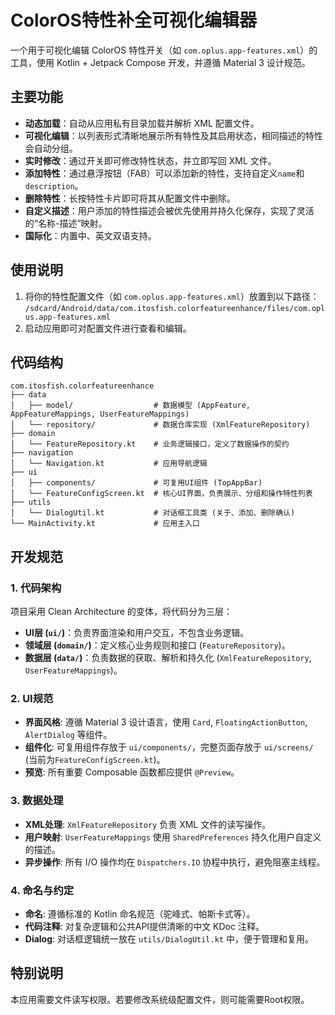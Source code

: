# ColorOS特性补全可视化编辑器

一个用于可视化编辑 ColorOS 特性开关（如 `com.oplus.app-features.xml`）的工具，使用 Kotlin + Jetpack Compose 开发，并遵循 Material 3 设计规范。

## 主要功能

- **动态加载**：自动从应用私有目录加载并解析 XML 配置文件。
- **可视化编辑**：以列表形式清晰地展示所有特性及其启用状态，相同描述的特性会自动分组。
- **实时修改**：通过开关即可修改特性状态，并立即写回 XML 文件。
- **添加特性**：通过悬浮按钮（FAB）可以添加新的特性，支持自定义`name`和`description`。
- **删除特性**：长按特性卡片即可将其从配置文件中删除。
- **自定义描述**：用户添加的特性描述会被优先使用并持久化保存，实现了灵活的“名称-描述”映射。
- **国际化**：内置中、英文双语支持。

## 使用说明

1.  将你的特性配置文件（如 `com.oplus.app-features.xml`）放置到以下路径：
    `/sdcard/Android/data/com.itosfish.colorfeatureenhance/files/com.oplus.app-features.xml`
2.  启动应用即可对配置文件进行查看和编辑。

## 代码结构

```
com.itosfish.colorfeatureenhance
├── data
│   ├── model/                  # 数据模型 (AppFeature, AppFeatureMappings, UserFeatureMappings)
│   └── repository/             # 数据仓库实现 (XmlFeatureRepository)
├── domain
│   └── FeatureRepository.kt    # 业务逻辑接口，定义了数据操作的契约
├── navigation
│   └── Navigation.kt           # 应用导航逻辑
├── ui
│   ├── components/             # 可复用UI组件 (TopAppBar)
│   └── FeatureConfigScreen.kt  # 核心UI界面，负责展示、分组和操作特性列表
├── utils
│   └── DialogUtil.kt           # 对话框工具类 (关于、添加、删除确认)
└── MainActivity.kt             # 应用主入口
```

## 开发规范

### 1. 代码架构

项目采用 Clean Architecture 的变体，将代码分为三层：

-   **UI层 (`ui/`)**：负责界面渲染和用户交互，不包含业务逻辑。
-   **领域层 (`domain/`)**：定义核心业务规则和接口 (`FeatureRepository`)。
-   **数据层 (`data/`)**：负责数据的获取、解析和持久化 (`XmlFeatureRepository`, `UserFeatureMappings`)。

### 2. UI规范

-   **界面风格**: 遵循 Material 3 设计语言，使用 `Card`, `FloatingActionButton`, `AlertDialog` 等组件。
-   **组件化**: 可复用组件存放于 `ui/components/`，完整页面存放于 `ui/screens/` (当前为`FeatureConfigScreen.kt`)。
-   **预览**: 所有重要 Composable 函数都应提供 `@Preview`。

### 3. 数据处理

-   **XML处理**: `XmlFeatureRepository` 负责 XML 文件的读写操作。
-   **用户映射**: `UserFeatureMappings` 使用 `SharedPreferences` 持久化用户自定义的描述。
-   **异步操作**: 所有 I/O 操作均在 `Dispatchers.IO` 协程中执行，避免阻塞主线程。

### 4. 命名与约定

-   **命名**: 遵循标准的 Kotlin 命名规范（驼峰式、帕斯卡式等）。
-   **代码注释**: 对复杂逻辑和公共API提供清晰的中文 KDoc 注释。
-   **Dialog**: 对话框逻辑统一放在 `utils/DialogUtil.kt` 中，便于管理和复用。

## 特别说明

本应用需要文件读写权限。若要修改系统级配置文件，则可能需要Root权限。 